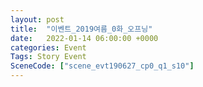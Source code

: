 ```yaml
---
layout: post
title:  "이벤트_2019여름_0화_오프닝"
date:   2022-01-14 06:00:00 +0000
categories: Event
Tags: Story Event
SceneCode: ["scene_evt190627_cp0_q1_s10"]
---
```

